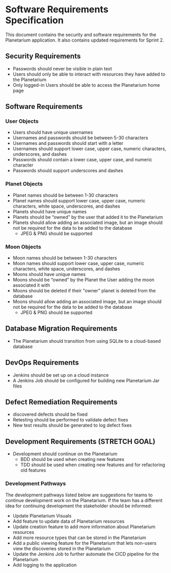 # Software Requirements Specification
This document contains the security and software requirements for the Planetarium application. It also contains updated requirements for Sprint 2.

## Security Requirements
- Passwords should never be visible in plain text
- Users should only be able to interact with resources they have added to the Planetarium
- Only logged-in Users should be able to access the Planetarium home page

## Software Requirements

### User Objects
- Users should have unique usernames
- Usernames and passwords should be between 5-30 characters
- Usernames and passwords should start with a letter
- Usernames should support lower case, upper case, numeric characters, underscores, and dashes
- Passwords should contain a lower case, upper case, and numeric character
- Passwords should support underscores and dashes

### Planet Objects
- Planet names should be between 1-30 characters
- Planet names should support lower case, upper case, numeric characters, white space, underscores, and dashes
- Planets should have unique names
- Planets should be “owned” by the user that added it to the Planetarium
- Planets should allow adding an associated image, but an image should not be required for the data to be added to the database
    - JPEG & PNG should be supported

### Moon Objects
- Moon names should be between 1-30 characters
- Moon names should support lower case, upper case, numeric characters, white space, underscores, and dashes
- Moons should have unique names
- Moons should be “owned” by the Planet the User adding the moon associated it with
- Moons should be deleted if their "owner" planet is deleted from the database
- Moons should allow adding an associated image, but an image should not be required for the data to be added to the database
    - JPEG & PNG should be supported

## Database Migration Requirements
- The Planetarium should transition from using SQLite to a cloud-based database

## DevOps Requirements
- Jenkins should be set up on a cloud instance
- A Jenkins Job should be configured for building new Planetarium Jar files

## Defect Remediation Requirements
- discovered defects should be fixed
- Retesting should be performed to validate defect fixes
- New test results should be generated to log defect fixes

## Development Requirements (STRETCH GOAL)
- Development should continue on the Planetarium
    - BDD should be used when creating new features
    - TDD should be used when creating new features and for refactoring old features

### Development Pathways
The development pathways listed below are suggestions for teams to continue development work on the Planetarium. If the team has a different idea for continuing development the stakeholder should be informed:
- Update Planetarium Visuals
- Add feature to update data of Planetarium resources
- Update creation feature to add more information about Planetarium resources
- Add more resource types that can be stored in the Planetarium
- Add a public viewing feature for the Planetarium that lets non-users view the discoveries stored in the Planetarium
- Update the Jenkins Job to further automate the CICD pipeline for the Planetarium
- Add logging to the application